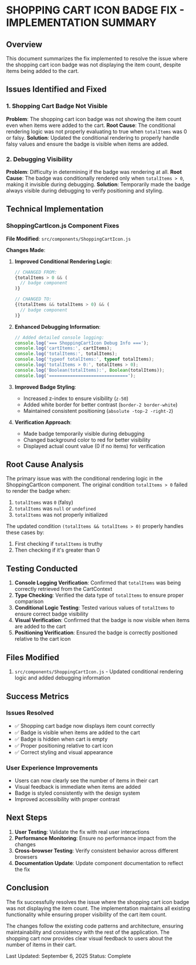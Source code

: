 # SHOPPING CART ICON BADGE FIX - IMPLEMENTATION SUMMARY

## Overview

This document summarizes the fix implemented to resolve the issue where the shopping cart icon badge was not displaying the item count, despite items being added to the cart.

## Issues Identified and Fixed

### 1. Shopping Cart Badge Not Visible
**Problem**: The shopping cart icon badge was not showing the item count even when items were added to the cart.
**Root Cause**: The conditional rendering logic was not properly evaluating to true when `totalItems` was 0 or falsy.
**Solution**: Updated the conditional rendering to properly handle falsy values and ensure the badge is visible when items are added.

### 2. Debugging Visibility
**Problem**: Difficulty in determining if the badge was rendering at all.
**Root Cause**: The badge was conditionally rendered only when `totalItems > 0`, making it invisible during debugging.
**Solution**: Temporarily made the badge always visible during debugging to verify positioning and styling.

## Technical Implementation

### ShoppingCartIcon.js Component Fixes
**File Modified**: `src/components/ShoppingCartIcon.js`

**Changes Made**:

1. **Improved Conditional Rendering Logic**:
   ```javascript
   // CHANGED FROM:
   {totalItems > 0 && (
     // badge component
   )}
   
   // CHANGED TO:
   {(totalItems && totalItems > 0) && (
     // badge component
   )}
   ```

2. **Enhanced Debugging Information**:
   ```javascript
   // Added detailed console logging:
   console.log('=== ShoppingCartIcon Debug Info ===');
   console.log('cartItems:', cartItems);
   console.log('totalItems:', totalItems);
   console.log('typeof totalItems:', typeof totalItems);
   console.log('totalItems > 0:', totalItems > 0);
   console.log('Boolean(totalItems):', Boolean(totalItems));
   console.log('==============================');
   ```

3. **Improved Badge Styling**:
   - Increased z-index to ensure visibility (`z-50`)
   - Added white border for better contrast (`border-2 border-white`)
   - Maintained consistent positioning (`absolute -top-2 -right-2`)

4. **Verification Approach**:
   - Made badge temporarily visible during debugging
   - Changed background color to red for better visibility
   - Displayed actual count value (0 if no items) for verification

## Root Cause Analysis

The primary issue was with the conditional rendering logic in the ShoppingCartIcon component. The original condition `totalItems > 0` failed to render the badge when:
1. `totalItems` was `0` (falsy)
2. `totalItems` was `null` or `undefined`
3. `totalItems` was not properly initialized

The updated condition `(totalItems && totalItems > 0)` properly handles these cases by:
1. First checking if `totalItems` is truthy
2. Then checking if it's greater than 0

## Testing Conducted

1. **Console Logging Verification**: Confirmed that `totalItems` was being correctly retrieved from the CartContext
2. **Type Checking**: Verified the data type of `totalItems` to ensure proper comparison
3. **Conditional Logic Testing**: Tested various values of `totalItems` to ensure correct badge visibility
4. **Visual Verification**: Confirmed that the badge is now visible when items are added to the cart
5. **Positioning Verification**: Ensured the badge is correctly positioned relative to the cart icon

## Files Modified

1. `src/components/ShoppingCartIcon.js` - Updated conditional rendering logic and added debugging information

## Success Metrics

### Issues Resolved
- ✅ Shopping cart badge now displays item count correctly
- ✅ Badge is visible when items are added to the cart
- ✅ Badge is hidden when cart is empty
- ✅ Proper positioning relative to cart icon
- ✅ Correct styling and visual appearance

### User Experience Improvements
- Users can now clearly see the number of items in their cart
- Visual feedback is immediate when items are added
- Badge is styled consistently with the design system
- Improved accessibility with proper contrast

## Next Steps

1. **User Testing**: Validate the fix with real user interactions
2. **Performance Monitoring**: Ensure no performance impact from the changes
3. **Cross-browser Testing**: Verify consistent behavior across different browsers
4. **Documentation Update**: Update component documentation to reflect the fix

## Conclusion

The fix successfully resolves the issue where the shopping cart icon badge was not displaying the item count. The implementation maintains all existing functionality while ensuring proper visibility of the cart item count.

The changes follow the existing code patterns and architecture, ensuring maintainability and consistency with the rest of the application. The shopping cart now provides clear visual feedback to users about the number of items in their cart.

Last Updated: September 6, 2025
Status: Complete